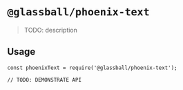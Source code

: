 # `@glassball/phoenix-text`

> TODO: description

## Usage

```
const phoenixText = require('@glassball/phoenix-text');

// TODO: DEMONSTRATE API
```
